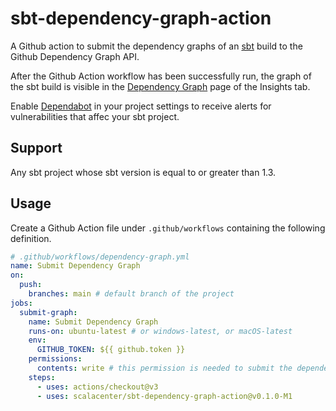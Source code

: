 # sbt-dependency-graph-action

A Github action to submit the dependency graphs of an [sbt](https://www.scala-sbt.org/) build to the Github Dependency Graph API.

After the Github Action workflow has been successfully run, the graph of the sbt build is visible in the [Dependency Graph](https://docs.github.com/en/code-security/supply-chain-security/understanding-your-software-supply-chain/exploring-the-dependencies-of-a-repository) page of the Insights tab.

Enable [Dependabot](https://docs.github.com/en/code-security/supply-chain-security/understanding-your-software-supply-chain/about-supply-chain-security#what-is-dependabot) in your project settings to receive alerts for vulnerabilities that affec your sbt project.

## Support

Any sbt project whose sbt version is equal to or greater than 1.3.

## Usage

Create a Github Action file under `.github/workflows` containing the following definition.

```yml
# .github/workflows/dependency-graph.yml
name: Submit Dependency Graph
on:
  push:
    branches: main # default branch of the project
jobs:
  submit-graph:
    name: Submit Dependency Graph
    runs-on: ubuntu-latest # or windows-latest, or macOS-latest
    env:
      GITHUB_TOKEN: ${{ github.token }}
    permissions:
      contents: write # this permission is needed to submit the dependency graph
    steps:
      - uses: actions/checkout@v3
      - uses: scalacenter/sbt-dependency-graph-action@v0.1.0-M1
```
